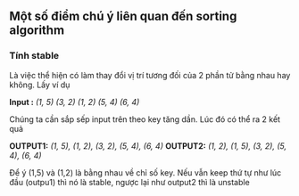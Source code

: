 ## Một số điểm chú ý liên quan đến sorting algorithm

### Tính stable

Là việc thể hiện có làm thay đổi vị trí tương đối của 2 phần tử bằng nhau hay không. Lấy ví dụ

**Input :** *(1, 5) (3, 2) (1, 2) (5, 4) (6, 4)* 

Chúng ta cần sắp sếp input trên theo key tăng dần. Lúc đó có thể ra 2 kết quả

**OUTPUT1:** *(1, 5), (1, 2), (3, 2), (5, 4), (6, 4)* 
**OUTPUT2:** *(1, 2), (1, 5), (3, 2), (5, 4), (6, 4)* 

Để ý (1,5) và (1,2) là bằng nhau về chỉ số key. Nếu vẫn keep thứ tự như lúc đầu (outpu1) thì nó là stable, ngược lại như output2 thì là unstable